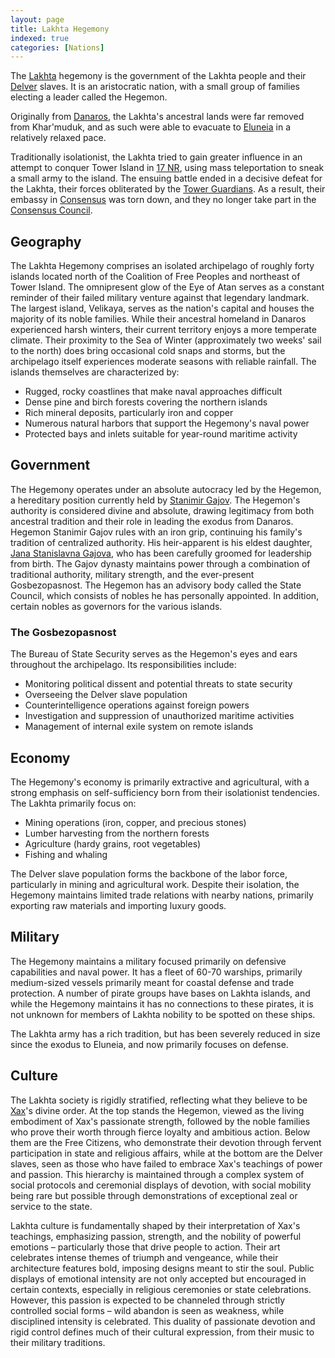 ```yaml
---
layout: page
title: Lakhta Hegemony
indexed: true
categories: [Nations]
---
```


The [Lakhta](/races/lakhta) hegemony is the government of the Lakhta people and their [Delver](/races/delvers) slaves. It
is an aristocratic nation, with a small group of families electing a leader called the Hegemon.

Originally from [Danaros](/locations/danaros), the Lakhta's ancestral lands were far removed from Khar'muduk, and as such
 were able to evacuate to [Eluneia](/locations/eluneia) in a relatively relaxed pace.
 
Traditionally isolationist, the Lakhta tried to gain greater influence in an attempt to conquer Tower Island in 
[17 NR](/general/calendar), using mass teleportation to sneak a small army to the island. The ensuing battle ended in a
decisive defeat for the Lakhta, their forces obliterated by the [Tower Guardians](/nations/tower_guardians). As a result,
their embassy in [Consensus](/locations/consensus) was torn down, and they no longer take part in the 
[Consensus Council](/organizations/consensus_council).

## Geography

The Lakhta Hegemony comprises an isolated archipelago of roughly forty islands located north of the Coalition of Free Peoples and northeast of Tower Island. The omnipresent glow of the Eye of Atan serves as a constant reminder of their failed military venture against that legendary landmark. The largest island, Velikaya, serves as the nation's capital and houses the majority of its noble families.
While their ancestral homeland in Danaros experienced harsh winters, their current territory enjoys a more temperate climate. Their proximity to the Sea of Winter (approximately two weeks' sail to the north) does bring occasional cold snaps and storms, but the archipelago itself experiences moderate seasons with reliable rainfall.
The islands themselves are characterized by:

- Rugged, rocky coastlines that make naval approaches difficult
- Dense pine and birch forests covering the northern islands
- Rich mineral deposits, particularly iron and copper
- Numerous natural harbors that support the Hegemony's naval power
- Protected bays and inlets suitable for year-round maritime activity

## Government

The Hegemony operates under an absolute autocracy led by the Hegemon, a hereditary position currently held by [Stanimir Gajov](/persons/stanimir_gajov). The Hegemon's authority is considered divine and absolute, drawing legitimacy from both ancestral tradition and their role in leading the exodus from Danaros.
Hegemon Stanimir Gajov rules with an iron grip, continuing his family's tradition of centralized authority. His heir-apparent is his eldest daughter, [Jana Stanislavna Gajova](/persons/jana_stanislavna_gajova), who has been carefully groomed for leadership from birth. The Gajov dynasty maintains power through a combination of traditional authority, military strength, and the ever-present Gosbezopasnost.
The Hegemon has an advisory body called the State Council, which consists of nobles he has personally appointed. In addition, certain nobles as governors for the various islands.

### The Gosbezopasnost

The Bureau of State Security serves as the Hegemon's eyes and ears throughout the archipelago. Its responsibilities include:

- Monitoring political dissent and potential threats to state security
- Overseeing the Delver slave population
- Counterintelligence operations against foreign powers
- Investigation and suppression of unauthorized maritime activities
- Management of internal exile system on remote islands

## Economy

The Hegemony's economy is primarily extractive and agricultural, with a strong emphasis on self-sufficiency born from their isolationist tendencies. The Lakhta primarily focus on:

- Mining operations (iron, copper, and precious stones)
- Lumber harvesting from the northern forests
- Agriculture (hardy grains, root vegetables)
- Fishing and whaling

The Delver slave population forms the backbone of the labor force, particularly in mining and agricultural work. Despite their isolation, the Hegemony maintains limited trade relations with nearby nations, primarily exporting raw materials and importing luxury goods.

## Military

The Hegemony maintains a military focused primarily on defensive capabilities and naval power. It has a fleet of 60-70 warships, primarily medium-sized vessels primarily meant for coastal defense and trade protection. A number of pirate groups have bases on Lakhta islands, and while the Hegemony maintains it has no connections to these pirates, it is not unknown for members of Lakhta nobility to be spotted on these ships. 

The Lakhta army has a rich tradition, but has been severely reduced in size since the exodus to Eluneia, and now primarily focuses on defense.

## Culture

The Lakhta society is rigidly stratified, reflecting what they believe to be [Xax](/pantheons/the_unscathed/xax/)'s divine order. At the top stands the Hegemon, viewed as the living embodiment of Xax's passionate strength, followed by the noble families who prove their worth through fierce loyalty and ambitious action. Below them are the Free Citizens, who demonstrate their devotion through fervent participation in state and religious affairs, while at the bottom are the Delver slaves, seen as those who have failed to embrace Xax's teachings of power and passion. This hierarchy is maintained through a complex system of social protocols and ceremonial displays of devotion, with social mobility being rare but possible through demonstrations of exceptional zeal or service to the state.

Lakhta culture is fundamentally shaped by their interpretation of Xax's teachings, emphasizing passion, strength, and the nobility of powerful emotions – particularly those that drive people to action. Their art celebrates intense themes of triumph and vengeance, while their architecture features bold, imposing designs meant to stir the soul. Public displays of emotional intensity are not only accepted but encouraged in certain contexts, especially in religious ceremonies or state celebrations. However, this passion is expected to be channeled through strictly controlled social forms – wild abandon is seen as weakness, while disciplined intensity is celebrated. This duality of passionate devotion and rigid control defines much of their cultural expression, from their music to their military traditions.